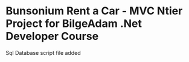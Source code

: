 # Bunsonium Rent a Car - MVC Ntier Project for BilgeAdam .Net Developer Course
Sql Database script file added

